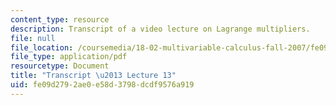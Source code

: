 ```yaml
---
content_type: resource
description: Transcript of a video lecture on Lagrange multipliers.
file: null
file_location: /coursemedia/18-02-multivariable-calculus-fall-2007/fe09d2792ae0e58d3798dcdf9576a919_18_022007L13.pdf
file_type: application/pdf
resourcetype: Document
title: "Transcript \u2013 Lecture 13"
uid: fe09d279-2ae0-e58d-3798-dcdf9576a919
---
```

